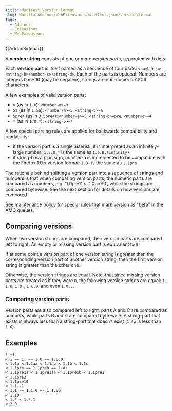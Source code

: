 ```yaml
---
title: Manifest Version Format
slug: Mozilla/Add-ons/WebExtensions/manifest.json/version/format
tags:
  - Add-ons
  - Extensions
  - WebExtensions
---
```

{{AddonSidebar}}

A **version string** consists of one or more _version parts_, separated with dots.

Each **version part** is itself parsed as a sequence of four parts: `<number-a><string-b><number-c><string-d>`. Each of the parts is optional. Numbers are integers base 10 (may be negative), strings are non-numeric ASCII characters.

A few examples of valid version parts:

- `0` (as in `1.0`): `<number-a>=0`
- `5a` (as in `1.5a`): `<number-a>=5`, `<string-b>=a`
- `5pre4` (as in `3.5pre4`): `<number-a>=5`, `<string-b>=pre`, `<number-c>=4`
- `*` (as in `1.0.*`): `<string-b>=*`

A few special parsing rules are applied for backwards compatibility and readability:

- if the version part is a single asterisk, it is interpreted as an infinitely-large number:
  `1.5.0.*` is the same as `1.5.0.(infinity)`
- if string-b is a plus sign, number-a is incremented to be compatible with the Firefox 1.0.x version format:
  `1.0+` is the same as `1.1pre`

The rationale behind splitting a version part into a sequence of strings and numbers is that when comparing version parts, the numeric parts are compared as numbers, e.g. '1.0pre1' < '1.0pre10', while the strings are compared bytewise. See the next section for details on how versions are compared.

See [maintenance policy](https://extensionworkshop.com/documentation/publish/signing-and-distribution-overview/#distributing-your-addon) for special rules that mark version as "beta" in the AMO queues.

## Comparing versions

When two version strings are compared, their version parts are compared left to right. An empty or missing version part is equivalent to `0`.

If at some point a version part of one version string is greater than the corresponding version part of another version string, then the first version string is greater than the other one.

Otherwise, the version strings are equal. Note, that since missing version parts are treated as if they were `0`, the following version strings are equal: `1`, `1.0`, `1.0.`, `1.0.0`, and even `1.0...`

### Comparing version parts

Version parts are also compared left to right, parts A and C are compared as numbers, while parts B and D are compared byte-wise. A string-part that exists is always less than a string-part that doesn't exist (`1.6a` is less than `1.6`).

## Examples

```
1.-1
< 1 == 1. == 1.0 == 1.0.0
< 1.1a < 1.1aa < 1.1ab < 1.1b < 1.1c
< 1.1pre == 1.1pre0 == 1.0+
< 1.1pre1a < 1.1pre1aa < 1.1pre1b < 1.1pre1
< 1.1pre2
< 1.1pre10
< 1.1.-1
< 1.1 == 1.1.0 == 1.1.00
< 1.10
< 1.* < 1.*.1
< 2.0
```
